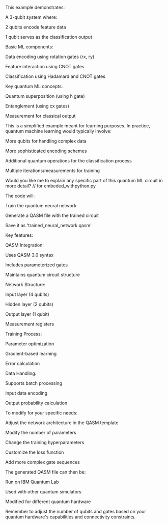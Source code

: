 This example demonstrates:

A 3-qubit system where:

2 qubits encode feature data

1 qubit serves as the classification output

Basic ML components:

Data encoding using rotation gates (rx, ry)

Feature interaction using CNOT gates

Classification using Hadamard and CNOT gates

Key quantum ML concepts:

Quantum superposition (using h gate)

Entanglement (using cx gates)

Measurement for classical output

This is a simplified example meant for learning purposes. In practice, quantum machine learning would typically involve:

More qubits for handling complex data

More sophisticated encoding schemes

Additional quantum operations for the classification process

Multiple iterations/measurements for training

Would you like me to explain any specific part of this quantum ML circuit in more detail?
// for embeded_withpython.py

The code will:

Train the quantum neural network

Generate a QASM file with the trained circuit

Save it as 'trained_neural_network.qasm'

Key features:

QASM Integration:

Uses QASM 3.0 syntax

Includes parameterized gates

Maintains quantum circuit structure

Network Structure:

Input layer (4 qubits)

Hidden layer (2 qubits)

Output layer (1 qubit)

Measurement registers

Training Process:

Parameter optimization

Gradient-based learning

Error calculation

Data Handling:

Supports batch processing

Input data encoding

Output probability calculation

To modify for your specific needs:

Adjust the network architecture in the QASM template

Modify the number of parameters

Change the training hyperparameters

Customize the loss function

Add more complex gate sequences

The generated QASM file can then be:

Run on IBM Quantum Lab

Used with other quantum simulators

Modified for different quantum hardware

Remember to adjust the number of qubits and gates based on your quantum hardware's capabilities and connectivity constraints.

